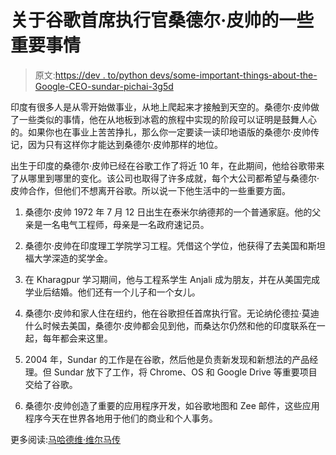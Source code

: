 # 关于谷歌首席执行官桑德尔·皮帅的一些重要事情

> 原文:[https://dev . to/python devs/some-important-things-about-the-Google-CEO-sundar-pichai-3g5d](https://dev.to/pythondevs/some-important-things-about-the-google-ceo-sundar-pichai-3g5d)

印度有很多人是从零开始做事业，从地上爬起来才接触到天空的。桑德尔·皮帅做了一些类似的事情，他在从地板到冰雹的旅程中实现的阶段可以证明是鼓舞人心的。如果你也在事业上苦苦挣扎，那么你一定要读一读印地语版的桑德尔·皮帅传记，因为只有这样你才能达到桑德尔·皮帅那样的地位。

出生于印度的桑德尔·皮帅已经在谷歌工作了将近 10 年，在此期间，他给谷歌带来了从哪里到哪里的变化。该公司也取得了许多成就，每个大公司都希望与桑德尔·皮帅合作，但他们不想离开谷歌。所以说一下他生活中的一些重要方面。

1.  桑德尔·皮帅 1972 年 7 月 12 日出生在泰米尔纳德邦的一个普通家庭。他的父亲是一名电气工程师，母亲是一名政府速记员。

2.  桑德尔·皮帅在印度理工学院学习工程。凭借这个学位，他获得了去美国和斯坦福大学深造的奖学金。

3.  在 Kharagpur 学习期间，他与工程系学生 Anjali 成为朋友，并在从美国完成学业后结婚。他们还有一个儿子和一个女儿。

4.  桑德尔·皮帅和家人住在纽约，他在谷歌担任首席执行官。无论纳伦德拉·莫迪什么时候去美国，桑德尔·皮帅都会见到他，而桑达尔仍然和他的印度联系在一起，每年都会来这里。

5.  2004 年，Sundar 的工作是在谷歌，然后他是负责新发现和新想法的产品经理。但 Sundar 放下了工作，将 Chrome、OS 和 Google Drive 等重要项目交给了谷歌。

6.  桑德尔·皮帅创造了重要的应用程序开发，如谷歌地图和 Zee 邮件，这些应用程序今天在世界各地用于他们的商业和个人事务。

更多阅读:[马哈德维·维尔马传](https://shabd.in/post/109171/%20mahadevi-verma-biography)